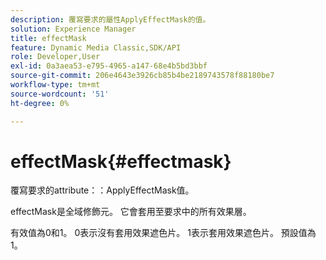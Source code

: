 ```yaml
---
description: 覆寫要求的屬性ApplyEffectMask的值。
solution: Experience Manager
title: effectMask
feature: Dynamic Media Classic,SDK/API
role: Developer,User
exl-id: 0a3aea53-e795-4965-a147-68e4b5bd3bbf
source-git-commit: 206e4643e3926cb85b4be2189743578f88180be7
workflow-type: tm+mt
source-wordcount: '51'
ht-degree: 0%

---
```


# effectMask{#effectmask}

覆寫要求的attribute：：ApplyEffectMask值。

effectMask是全域修飾元。 它會套用至要求中的所有效果層。

有效值為0和1。 0表示沒有套用效果遮色片。 1表示套用效果遮色片。 預設值為1。
